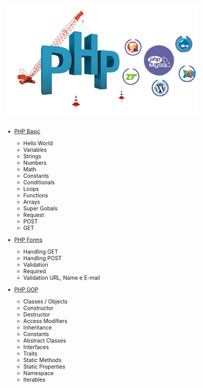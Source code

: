 <div align="center">
    <img src="readme.png" alt="logo">
</div><br>

- [PHP Basic](/01-basic)
  - Hello World
  - Variables
  - Strings
  - Numbers
  - Math
  - Constants
  - Conditionals
  - Loops
  - Functions
  - Arrays
  - Super Gobals
  - Request
  - POST
  - GET

- [PHP Forms](/02-forms)
  - Handling GET
  - Handling POST
  - Validation
  - Required
  - Validation URL, Name e E-mail 

- [PHP OOP](/03-oop)
  - Classes / Objects
  - Constructor
  - Destructor
  - Access Modifiers
  - Inheritance
  - Constants
  - Abstract Classes
  - Interfaces
  - Traits
  - Static Methods
  - Static Properties
  - Namespace
  - Iterables


 

